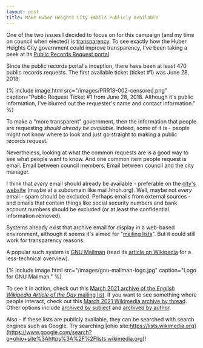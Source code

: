 ```yaml
---
layout: post
title: Make Huber Heights City Emails Publicly Available
---
```


One of the two issues I decided to focus on for this campaign (and my time on council when elected) is [transparency](https://www.joe4huberheights.com/issues/#transparency). To see exactly how the Huber Heights City government could improve transparency, I've been taking a peek at its [Public Records Request portal](https://destinyhosted.com/pubrec_charts.cfm?id=48237).

Since the public records portal's inception, there have been at least 470 public records requests. The first available ticket (ticket #1) was June 28, 2018:

{% include image.html src="/images/PRR18-002-censored.png" caption="Public Request Ticket #1 from June 28, 2018. Although it's public information, I've blurred out the requester's name and contact information." %}

To make a "more transparent" government, then the information that people are requesting *should already be available*. Indeed, some of it is - people might not know where to look and just go straight to making a public records request.

Nevertheless, looking at what the common requests are is a good way to see what people want to know. And one common item people request is email. Email between council members. Email between council and the city manager.

I think that *every* email should already be available - preferable on the [city's website](https://www.hhoh.org/) (maybe at a subdomain like mail.hhoh.org). Well, maybe not *every* email - spam should be excluded. Perhaps emails from external sources - and emails that contain things like social security numbers and bank account numbers should be excluded (or at least the confidential information removed).

Systems already exist that archive email for display in a web-based environment, although it seems it's aimed for "[mailing lists](https://en.wikipedia.org/wiki/Electronic_mailing_list)". But it could still work for transparency reasons.

A popular such system is [GNU Mailman](https://www.list.org/) (read its [article on Wikipedia](https://en.wikipedia.org/wiki/GNU_Mailman) for a less-technical overview).

{% include image.html src="/images/gnu-mailman-logo.jpg" caption="Logo for GNU Mailman." %}

To see it in action, check out this [March 2021 archive of the *English Wikipedia Article of the Day* mailing list](https://lists.wikimedia.org/pipermail/daily-article-l/2021-March/date.html). If you want to see something where people interact, check out this [March 2021 Wikimedia archive by thread](https://lists.wikimedia.org/pipermail/wikimedia-l/2021-March/thread.html). Other options include [archived by subject](https://lists.wikimedia.org/pipermail/wikimedia-l/2021-March/subject.html) and [archived by author](https://lists.wikimedia.org/pipermail/wikimedia-l/2021-March/author.html).

Also - if these lists are publicly available, they can be searched with search engines such as Google. Try searching [ohio site:https://lists.wikimedia.org](https://www.google.com/search?q=ohio+site%3Ahttps%3A%2F%2Flists.wikimedia.org)!